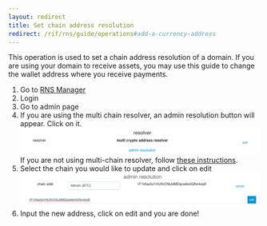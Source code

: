 ```yaml
---
layout: redirect
title: Set chain address resolution
redirect: /rif/rns/guide/operations#add-a-currency-address
---
```


This operation is used to set a chain address resolution of a domain. If you are using your domain to receive assets, you may use this guide to change the wallet address where you receive payments.

1. Go to [RNS Manager](https://manager.rns.rifos.org)
2. Login
3. Go to admin page
4. If you are using the multi chain resolver, an admin resolution button will appear. Click on it.
  ![set-btc-address-1](/assets/img/rns/set-btc-address-1.png)
  If you are not using multi-chain resolver, follow [these instructions](../set-resolver).
5. Select the chain you would like to update and click on edit
  ![set-btc-address-2](/assets/img/rns/set-btc-address-2.png)
6. Input the new address, click on edit and you are done!
